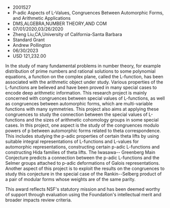 
* 2001527
* P-adic Aspects of L-Values, Congruences Between Automorphic Forms, and Arithmetic Applications
* DMS,ALGEBRA,NUMBER THEORY,AND COM
* 07/01/2020,03/26/2020
* Zheng Liu,CA,University of California-Santa Barbara
* Standard Grant
* Andrew Pollington
* 06/30/2023
* USD 121,232.00

In the study of many fundamental problems in number theory, for example
distribution of prime numbers and rational solutions to some polynomial
equations, a function on the complex plane, called the L-function, has been
associated with the arithmetic object under study. Various properties of the
L-functions are believed and have been proved in many special cases to encode
deep arithmetic information. This research project is mainly concerned with
congruences between special values of L-functions, as well as congruences
between automorphic forms, which are multi-variable functions with many
symmetries. This project also aims at applying these congruences to study the
connection between the special values of L-functions and the sizes of arithmetic
cohomology groups in some special cases. In this project, one aspect is the
study of the congruences modulo powers of p between automorphic forms related to
theta correspondence. This includes studying the p-adic properties of certain
theta lifts by using suitable integral representations of L-functions and
L-values for automorphic representations, constructing certain p-adic
L-functions and constructing Hida families of theta lifts. The Iwasawa--
Greenberg Main Conjecture predicts a connection between the p-adic L-functions
and the Selmer groups attached to p-adic deformations of Galois representations.
Another aspect of this project is to exploit the results on the congruences to
study this conjecture in the special case of the Rankin--Selberg product of a
pair of modular forms whose weights are of the same parity.

This award reflects NSF's statutory mission and has been deemed worthy of
support through evaluation using the Foundation's intellectual merit and broader
impacts review criteria.
